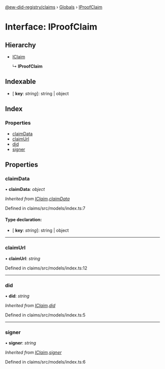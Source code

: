 [@ew-did-registry/claims](../README.md) › [Globals](../globals.md) › [IProofClaim](iproofclaim.md)

# Interface: IProofClaim

## Hierarchy

* [IClaim](iclaim.md)

  ↳ **IProofClaim**

## Indexable

* \[ **key**: *string*\]: string | object

## Index

### Properties

* [claimData](iproofclaim.md#claimdata)
* [claimUrl](iproofclaim.md#claimurl)
* [did](iproofclaim.md#did)
* [signer](iproofclaim.md#signer)

## Properties

###  claimData

• **claimData**: *object*

*Inherited from [IClaim](iclaim.md).[claimData](iclaim.md#claimdata)*

Defined in claims/src/models/index.ts:7

#### Type declaration:

* \[ **key**: *string*\]: string | object

___

###  claimUrl

• **claimUrl**: *string*

Defined in claims/src/models/index.ts:12

___

###  did

• **did**: *string*

*Inherited from [IClaim](iclaim.md).[did](iclaim.md#did)*

Defined in claims/src/models/index.ts:5

___

###  signer

• **signer**: *string*

*Inherited from [IClaim](iclaim.md).[signer](iclaim.md#signer)*

Defined in claims/src/models/index.ts:6
